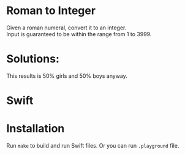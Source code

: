 # Roman to Integer
 Given a roman numeral, convert it to an integer.  
 Input is guaranteed to be within the range from 1 to 3999.  


# Solutions:
This results is 50% girls and 50% boys anyway.

# Swift

# Installation
Run `make` to build and run Swift files. Or you can run `.playground` file.